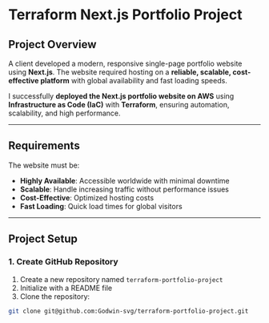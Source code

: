 # Terraform Next.js Portfolio Project

## Project Overview
A client developed a modern, responsive single-page portfolio website using **Next.js**. The website required hosting on a **reliable, scalable, cost-effective platform** with global availability and fast loading speeds.

I successfully **deployed the Next.js portfolio website on AWS** using **Infrastructure as Code (IaC)** with **Terraform**, ensuring automation, scalability, and high performance.

---

## Requirements
The website must be:

- **Highly Available**: Accessible worldwide with minimal downtime  
- **Scalable**: Handle increasing traffic without performance issues  
- **Cost-Effective**: Optimized hosting costs  
- **Fast Loading**: Quick load times for global visitors  

---

## Project Setup

### 1. Create GitHub Repository
1. Create a new repository named `terraform-portfolio-project`  
2. Initialize with a README file  
3. Clone the repository:
```bash
git clone git@github.com:Godwin-svg/terraform-portfolio-project.git
